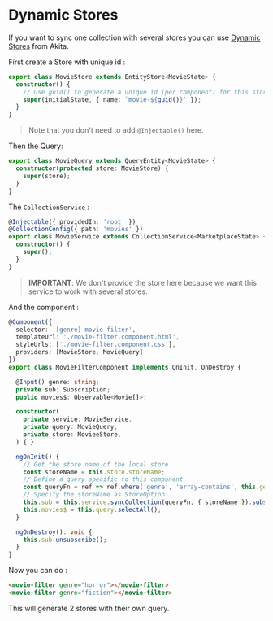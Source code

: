 # Dynamic Stores
If you want to sync one collection with several stores you can use [Dynamic Stores](https://netbasal.gitbook.io/akita/general/dynamic-stores) from Akita.

First create a Store with unique id :
```typescript
export class MovieStore extends EntityStore<MovieState> {
  constructor() {
    // Use guid() to generate a unique id (per component) for this store
    super(initialState, { name: `movie-${guid()}` });
  }
}
```
> Note that you don't need to add `@Injectable()` here.

Then the Query: 
```typescript
export class MovieQuery extends QueryEntity<MovieState> {
  constructor(protected store: MovieStore) {
    super(store);
  }
}
```

The `CollectionService` :
```typescript
@Injectable({ providedIn: 'root' })
@CollectionConfig({ path: 'movies' })
export class MovieService extends CollectionService<MarketplaceState> {
  constructor() {
    super();
  }
}
```
> **IMPORTANT**: We don't provide the store here because we want this service to work with several stores.

And the component : 
```typescript
@Component({
  selector: '[genre] movie-filter',
  templateUrl: './movie-filter.component.html',
  styleUrls: ['./movie-filter.component.css'],
  providers: [MovieStore, MovieQuery]
})
export class MovieFilterComponent implements OnInit, OnDestroy {

  @Input() genre: string;
  private sub: Subscription;
  public movies$: Observable<Movie[]>;

  constructor(
    private service: MovieService,
    private query: MovieQuery,
    private store: MovieeStore,
  ) { }

  ngOnInit() {
    // Get the store name of the local store
    const storeName = this.store.storeName;
    // Define a query specific to this component
    const queryFn = ref => ref.where('genre', 'array-contains', this.genre);
    // Specify the storeName as StoreOption
    this.sub = this.service.syncCollection(queryFn, { storeName }).subscribe();
    this.movies$ = this.query.selectAll();
  }

  ngOnDestroy(): void {
    this.sub.unsubscribe();
  }
}
```

Now you can do : 
```html
<movie-filter genre="horror"></movie-filter>
<movie-filter genre="fiction"></movie-filter>
```
This will generate 2 stores with their own query.
